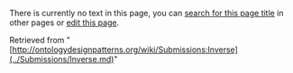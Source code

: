 There is currently no text in this page, you can [search for this page title](http://ontologydesignpatterns.org/wiki/Special:Search/Inverse "Special:Search/Inverse") in other pages or [edit this page](http://ontologydesignpatterns.org/wiki/index.php?title=Submissions:Inverse&action=edit "http://ontologydesignpatterns.org/wiki/index.php?title=Submissions:Inverse&action=edit").






Retrieved from "[http://ontologydesignpatterns.org/wiki/Submissions:Inverse](../Submissions/Inverse.md)"